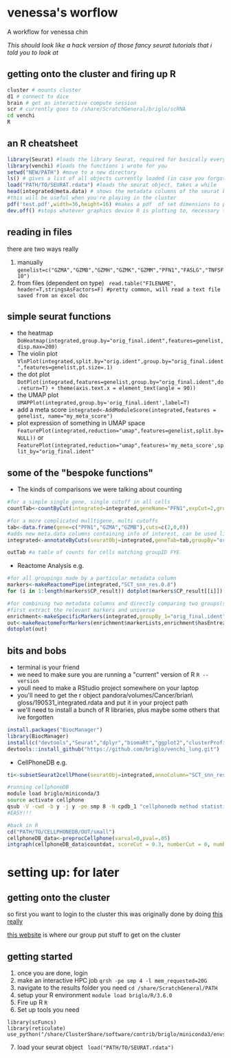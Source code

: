 # venessa's worflow
A workflow for venessa chin

*This should look like a hack version of those fancy seurat tutorials that i told you to look at*

## getting onto the cluster and firing up R
```bash
cluster # mounts cluster
d1 # connect to dice
brain # get an interactive compute session
scr # currently goes to /share/ScratchGeneral/briglo/scRNA
cd venchi
R
```

## an R cheatsheet
```R
library(Seurat) #loads the library Seurat, required for basically everything
library(venchi) #loads the functions i wrote for you
setwd("NEW/PATH") #move to a new directory
ls() # gives a list of all objects currently loaded (in case you forgot what name it was)
load("PATH/TO/SEURAT.rdata") #loads the seurat object, takes a while
head(integrated@meta.data) # shows the metadata columns of the seurat bject you can group by
#this will be useful when you're playing in the cluster
pdf('test.pdf',width=36,height=16) #makes a pdf  of set dimensions to plot into, good if hard to see...
dev.off() #stops whatever graphics device R is plotting to, necessary to view pdfs
```

## reading in files
there are two ways really
1) manually `genelist=c("GZMA","GZMB","GZMH","GZMK","GZMM","PFN1","FASLG","TNFSF10")`
2) from files (dependent on type) ` read.table("FILENAME", header=T,stringsAsFactors=F) #pretty common, will read a text file saved from an excel doc`

## simple seurat  functions
* the heatmap `DoHeatmap(integrated,group.by="orig_final.ident",features=genelist,disp.max=200)`
* The violin plot `VlnPlot(integrated,split.by="orig.ident",group.by="orig_final.ident",features=genelist,pt.size=.1)`
* the dot plot `DotPlot(integrated,features=genelist,group.by="orig_final.ident",do.return=T) + theme(axis.text.x = element_text(angle = 90))`
* the UMAP plot `UMAPPlot(integrated,group.by='orig_final.ident',label=T)`
* add a meta score `integrated<-AddModuleScore(integrated,features = genelist, name="my_meta_score")`
* plot expression of something in UMAP space `FeaturePlot(integrated,reduction="umap",features=genelist,split.by=NULL))` or `FeaturePlot(integrated,reduction="umap",features='my_meta_score',split_by="orig_final.ident"`

## some of the "bespoke functions"

* The kinds of comparisons we were talking about counting
```R
#for a simple single gene, single cutoff in all cells
countTab<-countByCut(integrated=integrated,geneName="PFN1",expCut=2,groupBy="orig_final.ident",splitBy="orig.ident")

#for a more complicated mulltigene, multi cutoffs
tab<-data.frame(gene=c("PFN1","GZMA","GZMB"),cuts=c(2,0,0))
#adds new meta.data columns containing info of interest, can be used like below in Reactome Analysis
integrated<-annotateByCuts(seuratObj=integrated,geneTab=tab,groupBy="orig_final.ident",groupID="CD8",splitBy="orig.ident")

outTab #a table of counts for cells matching groupID FYE
```


* Reactome Analysis e.g.
```R
#for all groupings made by a particular metadata column
markers<-makeReactomePipe(integrated,"SCT_snn_res.0.8")
for (i in 1:length(markers$CP_result)) dotplot(markers$CP_result[[i]]) + ggtitle(names(markers$CP_result)[i])

#for combining two metadata columns and directly comparing two groups(split by something else if you want)
#first extract the relevant markers and universe
enrichment<-makeSpecificMarkers(integrated,groupBy_1="orig_final.ident",groupID_1="CD8 T-cell 1",groupBy_2="orig.ident",groupID_2=c("ACITE","BCITE"),splitBy=NULL,splitID=NULL)
out<-makeReactomeForMarkers(enrichment$markerLists,enrichment$hasEntrez)
dotoplot(out)

```



## bits and bobs
* terminal is your friend 
* we need to make sure you are running a "current" version of R `R --version`
* youll need to make a RStudio project somewhere on your laptop
* you'll need to get the r object pandora/volumes/Cancer/brian\ gloss/190531_integrated.rdata and put it in your project path
* we'll need to install a bunch of R libraries, plus maybe some others that ive forgotten
```R
install.packages("BiocManager")
library(BiocManager)
install(c("devtools","Seurat","dplyr","biomaRt","ggplot2","clusterProfiler","ReactomePA","igraph","cowplot"))
devtools::install_github("https://github.com/briglo/venchi_lung.git")
```


* CellPhoneDB e.g.
```R
ti<-subsetSeurat2cellPhone(seuratObj=integrated,annoColumn="SCT_snn_res.0.15",no.cells=50,prefix="small")
```
```bash 
#running cellphoneDB
module load briglo/miniconda/3
source activate cellphone
qsub -V -cwd -b y -j y -pe smp 8 -N cpdb_1 "cellphonedb method statistical_analysis small_meta.txt small_counts.txt --project-name small --threshold 10 --threads 8"
#EASY!!!
```
```R
#back in R
cd("PATH/TO/CELLPHONEDB/OUT/small")
cellphoneDB_data<-preprocCellphone(varval=0,pval=.05)
intgraph(cellphoneDB_data$countdat, scoreCut = 0.3, numberCut = 0, numberSplit = 35)
```




# setting up: for later
## getting onto the cluster
so first you want to login to the cluster this was originally done by doing [this really](https://intranet.gimr.garvan.org.au/display/PG/A+guide+for+getting+a+mac+onto+the+cluster)

[this website](https://intranet.gimr.garvan.org.au/display/PG/Wolfpack+SGE+Cheat+Sheet) is where our group put stuff to get on the cluster


## getting started
1) once you are done, login
2) make an interactive HPC job `qrsh -pe smp 4 -l mem_requested=20G`
3) navigate to the results folder you need `cd /share/ScratchGeneral/PATH`
4) setup your R environment `module load briglo/R/3.6.0`
5) Fire up R `R`
6) Set up tools you need
``` library(Seurat)
library(scFuncs) 
library(reticulate)
use_python("/share/ClusterShare/software/contrib/briglo/miniconda3/envs/magic/bin/python")
```
7) load your seurat object ` load("PATH/TO/SEURAT.rdata")`